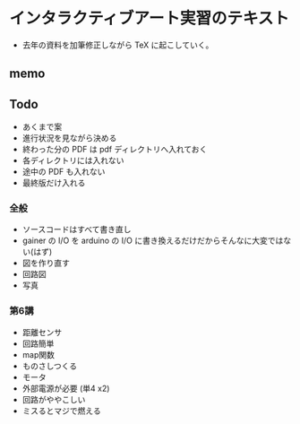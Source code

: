 # インタラクティブアート実習のテキスト

* 去年の資料を加筆修正しながら TeX に起こしていく。


## memo



## Todo

* あくまで案
* 進行状況を見ながら決める
* 終わった分の PDF は pdf ディレクトリへ入れておく
 * 各ディレクトリには入れない
 * 途中の PDF も入れない
 * 最終版だけ入れる

### 全般
* ソースコードはすべて書き直し
 * gainer の I/O を arduino の I/O に書き換えるだけだからそんなに大変ではない(はず)
* 図を作り直す
 * 回路図
 * 写真

### 第6講

* 距離センサ
 * 回路簡単
* map関数
 * ものさしつくる
* モータ
 * 外部電源が必要 (単4 x2)
 * 回路がややこしい
 * ミスるとマジで燃える
